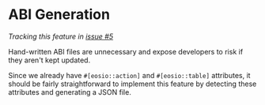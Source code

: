 # ABI Generation

_Tracking this feature in [issue #5](https://github.com/sagan-software/eosio-rust/issues/5)_

Hand-written ABI files are unnecessary and expose developers to risk if they aren't kept updated.

Since we already have `#[eosio::action]` and `#[eosio::table]` attributes, it should be fairly straightforward to implement this feature by detecting these attributes and generating a JSON file.

